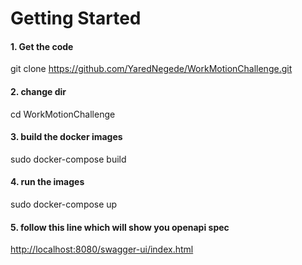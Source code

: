 # Getting Started

#### 1. Get the code

  git clone https://github.com/YaredNegede/WorkMotionChallenge.git
  
#### 2. change dir  
  
  cd WorkMotionChallenge
  
#### 3. build the docker images  
  
  sudo docker-compose  build
  
#### 4. run the images  
  
  sudo docker-compose  up
  
#### 5. follow this line which will show you openapi spec

[http://localhost:8080/swagger-ui/index.html](http://localhost:8080/swagger-ui/index.html)
